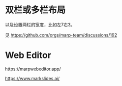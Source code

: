 # 双栏或多栏布局

以及设置两栏的宽度，比如左7右3。

见 https://github.com/orgs/marp-team/discussions/192

# Web Editor

https://marpwebeditor.app/

https://www.markslides.ai/
